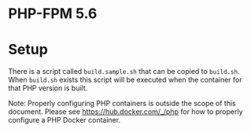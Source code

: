 # PHP-FPM 5.6

# Setup

There is a script called `build.sample.sh` that can be copied to `build.sh`. When `build.sh` exists this script will be executed
when the container for that PHP version is built.

Note: Properly configuring PHP containers is outside the scope of this document. Please see https://hub.docker.com/_/php for how to
properly configure a PHP Docker container.
